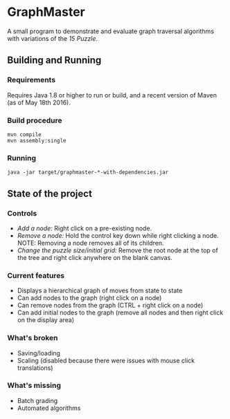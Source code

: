 # GraphMaster
A small program to demonstrate and evaluate graph traversal algorithms with variations of the _15 Puzzle_.

## Building and Running
### Requirements
Requires Java 1.8 or higher to run or build, and a recent version of Maven (as of May 18th 2016).

### Build procedure
    mvn compile
    mvn assembly:single

### Running
    java -jar target/graphmaster-*-with-dependencies.jar

## State of the project
### Controls
- *Add a node:* Right click on a pre-existing node.
- *Remove a node:* Hold the control key down while right clicking a node. NOTE: Removing a node removes all of its children.
- *Change the puzzle size/initial grid:* Remove the root node at the top of the tree and right click anywhere on the blank canvas.

### Current features
- Displays a hierarchical graph of moves from state to state
- Can add nodes to the graph (right click on a node)
- Can remove nodes from the graph (CTRL + right click on a node)
- Can add initial nodes to the graph (remove all nodes and then right click on the display area)

### What's broken
- Saving/loading
- Scaling (disabled because there were issues with mouse click translations)

### What's missing
- Batch grading
- Automated algorithms
